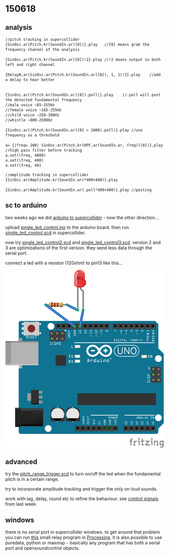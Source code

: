 150618
======

analysis
--
```
//pitch tracking in supercollider
{SinOsc.ar(Pitch.kr(SoundIn.ar)[0])}.play   //[0] means grab the frequency channel of the analysis

{SinOsc.ar(Pitch.kr(SoundIn.ar)[0])!2}.play //!2 means output in both left and right channel

{DelayN.ar(SinOsc.ar(Pitch.kr(SoundIn.ar)[0]), 1, 1)!2}.play    //add a delay to hear better


{SinOsc.ar((Pitch.kr(SoundIn.ar)[0]).poll)}.play    //.poll will post the detected fundamental frequency
//male voice ~85-155Hz
//female voice ~165-255Hz
//child voice ~250-300Hz
//whistle ~800-2500Hz

{SinOsc.ar((Pitch.kr(SoundIn.ar)[0] > 1000).poll)}.play //use frequency as a threshold

a= {|freq= 200| SinOsc.ar(Pitch.kr(HPF.ar(SoundIn.ar, freq))[0])}.play  //high pass filter before tracking
a.set(\freq, 4000)
a.set(\freq, 400)
a.set(\freq, 40)
```

```
//amplitude tracking in supercollider
{SinOsc.ar(Amplitude.kr(SoundIn.ar)*400+400)}.play

{SinOsc.ar(Amplitude.kr(SoundIn.ar).poll*400+400)}.play //posting
```

sc to arduino
--

two weeks ago we did [arduino to supercollider](https://github.com/redFrik/udk13-Remote_control/tree/master/udk150604#arduino-to-sc) - now the other direction...

upload [single_led_control.ino](https://github.com/redFrik/udk13-Remote_control/blob/master/udk150618/single_led_control/single_led_control.ino) to the arduino board.
then run [single_led_control.scd](https://github.com/redFrik/udk13-Remote_control/blob/master/udk150618/single_led_control.scd) in supercollider.

now try [single_led_control2.scd](https://github.com/redFrik/udk13-Remote_control/blob/master/udk150618/single_led_control2.scd) and [single_led_control3.scd](https://github.com/redFrik/udk13-Remote_control/blob/master/udk150618/single_led_control3.scd). version 2 and 3 are optimizations of the first version. they send less data through the serial port.

connect a led with a resistor (120ohm) to pin13 like this...

![led](led_bb.png?raw=true "led")

advanced
--
try the [pitch_range_trigger.scd](https://github.com/redFrik/udk13-Remote_control/blob/master/udk150618/pitch_range_trigger.scd) to turn on/off the led when the fundamental pitch is in a certain range.

try to incorporate amplitude tracking and trigger the only on loud sounds.

work with lag, delay, round etc to refine the behaviour. see [control signals](https://github.com/redFrik/udk13-Remote_control/tree/master/udk150611#control-signals) from last week.

windows
--
there is no serial port in supercollider windows. to get around that problem you can run [this](https://github.com/redFrik/udk13-Remote_control/tree/master/udk150618/windows/supercolliderToArduino_via_processing/supercolliderToArduino_via_processing.pde) small relay program in [Processing](http://processing.org). it is also possible to use puredata, python or maxmsp - basically any program that has both a serial port and opensoundcontrol objects.
